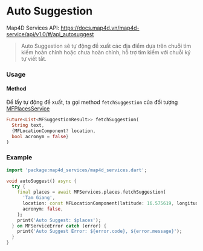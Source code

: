 # Auto Suggestion

Map4D Services API: <https://docs.map4d.vn/map4d-service/api/v1.0/#/api_autosuggest>

> Auto Suggestion sẽ tự động đề xuất các địa điểm dựa trên chuỗi tìm kiếm hoàn chỉnh hoặc chưa hoàn chỉnh, hỗ trợ tìm kiếm với chuỗi ký tự viết tắt.

### Usage

#### Method

Để lấy tự động đề xuất, ta gọi method `fetchSuggestion` của đối tượng [MFPlacesService](https://pub.dev/documentation/map4d_services/latest/map4d_services/MFPlacesService-class.html)

```dart
Future<List<MFSuggestionResult>> fetchSuggestion(
  String text,
  {MFLocationComponent? location,
  bool acronym = false}
)
```

### Example

```dart
import 'package:map4d_services/map4d_services.dart';

void autoSuggest() async {
  try {
    final places = await MFServices.places.fetchSuggestion(
      'Tam Giang',
      location: const MFLocationComponent(latitude: 16.575619, longitude: 107.530756),
      acronym: false,
    );
    print('Auto Suggest: $places');
  } on MFServiceError catch (error) {
    print('Auto Suggest Error: ${error.code}, ${error.message}');
  }
}
```
